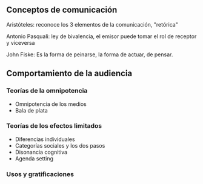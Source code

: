 ## Conceptos de comunicación

Aristóteles: reconoce los 3 elementos de la comunicación, "retórica"

Antonio Pasquali: ley de bivalencia, el emisor puede tomar el rol de receptor y viceversa

John Fiske: Es la forma de peinarse, la forma de actuar, de pensar.

## Comportamiento de la audiencia

### Teorías de la omnipotencia

- Omnipotencia de los medios
- Bala de plata

### Teorías de los efectos limitados

- Diferencias individuales
- Categorías sociales y los dos pasos
- Disonancia cognitiva
- Agenda setting

### Usos y gratificaciones

